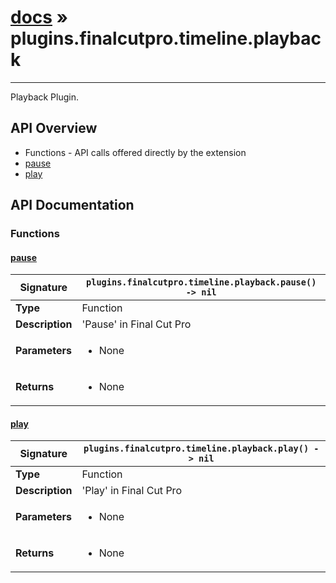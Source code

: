 # [docs](index.md) » plugins.finalcutpro.timeline.playback
---

Playback Plugin.

## API Overview
* Functions - API calls offered directly by the extension
 * [pause](#pause)
 * [play](#play)

## API Documentation

### Functions

#### [pause](#pause)
| <span style="text-align: left;">**Signature**</span> | <span style="text-align: left;">`plugins.finalcutpro.timeline.playback.pause() -> nil` </span>                                                |
| -----------------------------------------------------|---------------------------------------------------------------------------------------------------------|
| **Type**                                             | Function                                                                                         |
| **Description**                                      | 'Pause' in Final Cut Pro                                                                                         |
| **Parameters**                                       | <ul><li>None</li></ul> |
| **Returns**                                          | <ul><li>None</li></ul>          |

#### [play](#play)
| <span style="text-align: left;">**Signature**</span> | <span style="text-align: left;">`plugins.finalcutpro.timeline.playback.play() -> nil` </span>                                                |
| -----------------------------------------------------|---------------------------------------------------------------------------------------------------------|
| **Type**                                             | Function                                                                                         |
| **Description**                                      | 'Play' in Final Cut Pro                                                                                         |
| **Parameters**                                       | <ul><li>None</li></ul> |
| **Returns**                                          | <ul><li>None</li></ul>          |

